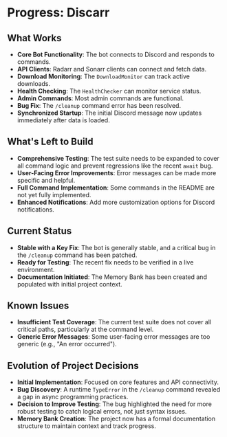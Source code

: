 # Progress: Discarr

## What Works
- **Core Bot Functionality**: The bot connects to Discord and responds to commands.
- **API Clients**: Radarr and Sonarr clients can connect and fetch data.
- **Download Monitoring**: The `DownloadMonitor` can track active downloads.
- **Health Checking**: The `HealthChecker` can monitor service status.
- **Admin Commands**: Most admin commands are functional.
- **Bug Fix**: The `/cleanup` command error has been resolved.
- **Synchronized Startup**: The initial Discord message now updates immediately after data is loaded.

## What's Left to Build
- **Comprehensive Testing**: The test suite needs to be expanded to cover all command logic and prevent regressions like the recent `await` bug.
- **User-Facing Error Improvements**: Error messages can be made more specific and helpful.
- **Full Command Implementation**: Some commands in the README are not yet fully implemented.
- **Enhanced Notifications**: Add more customization options for Discord notifications.

## Current Status
- **Stable with a Key Fix**: The bot is generally stable, and a critical bug in the `/cleanup` command has been patched.
- **Ready for Testing**: The recent fix needs to be verified in a live environment.
- **Documentation Initiated**: The Memory Bank has been created and populated with initial project context.

## Known Issues
- **Insufficient Test Coverage**: The current test suite does not cover all critical paths, particularly at the command level.
- **Generic Error Messages**: Some user-facing error messages are too generic (e.g., "An error occurred").

## Evolution of Project Decisions
- **Initial Implementation**: Focused on core features and API connectivity.
- **Bug Discovery**: A runtime `TypeError` in the `/cleanup` command revealed a gap in async programming practices.
- **Decision to Improve Testing**: The bug highlighted the need for more robust testing to catch logical errors, not just syntax issues.
- **Memory Bank Creation**: The project now has a formal documentation structure to maintain context and track progress.
